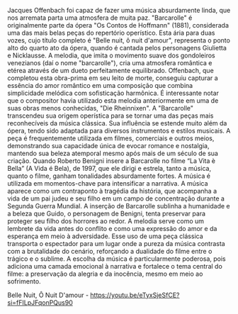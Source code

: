 
Jacques Offenbach foi capaz de fazer uma música absurdamente linda, que nos arremata parta uma atmosfera de muita paz. "Barcarolle" é originalmente parte da ópera "Os Contos de Hoffmann" (1881), considerada uma das mais belas peças do repertório operístico. Esta ária para duas vozes, cujo título completo é "Belle nuit, ô nuit d'amour", representa o ponto alto do quarto ato da ópera, quando é cantada pelos personagens Giulietta e Nicklausse. A melodia, que imita o movimento suave dos gondoleiros venezianos (daí o nome "barcarolle"), cria uma atmosfera romântica e etérea através de um dueto perfeitamente equilibrado. Offenbach, que completou esta obra-prima em seu leito de morte, conseguiu capturar a essência do amor romântico em uma composição que combina simplicidade melódica com sofisticação harmônica. É interessante notar que o compositor havia utilizado esta melodia anteriormente em uma de suas obras menos conhecidas, "Die Rheinnixen". A "Barcarolle" transcendeu sua origem operística para se tornar uma das peças mais reconhecíveis da música clássica. Sua influência se estende muito além da ópera, tendo sido adaptada para diversos instrumentos e estilos musicais. A peça é frequentemente utilizada em filmes, comerciais e outros meios, demonstrando sua capacidade única de evocar romance e nostalgia, mantendo sua beleza atemporal mesmo após mais de um século de sua criação. Quando Roberto Benigni insere a Barcarolle no  filme “La Vita è Bella” (A Vida é Bela), de 1997, que ele dirigi e estrela, tanto a música, quanto o filme, ganham tonalidades absurdamente fortes. A música  é utilizada em momentos-chave para intensificar a narrativa. A música aparece como um contraponto à tragédia da história, que acompanha a vida de um pai judeu e seu filho em um campo de concentração durante a Segunda Guerra Mundial.
A inserção de Barcarolle sublinha a humanidade e a beleza que Guido, o personagem de Benigni, tenta preservar para proteger seu filho dos horrores ao redor. A melodia serve como um lembrete da vida antes do conflito e como uma expressão do amor e da esperança em meio à adversidade. Esse uso de uma peça clássica transporta o espectador para um lugar onde a pureza da música contrasta com a brutalidade do cenário, reforçando a dualidade do filme entre o trágico e o sublime. A escolha da música é particularmente poderosa, pois adiciona uma camada emocional à narrativa e fortalece o tema central do filme: a preservação da alegria e da inocência, mesmo em meio ao sofrimento.

Belle Nuit, Ô Nuit D'amour - https://youtu.be/eTyxSjeSfCE?si=fFILpJFqonPQus90
